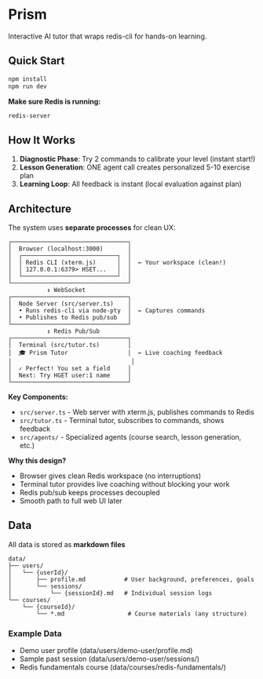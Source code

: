 # Prism

Interactive AI tutor that wraps redis-cli for hands-on learning.

## Quick Start

```bash
npm install
npm run dev
```

**Make sure Redis is running:**
```bash
redis-server
```

## How It Works

1. **Diagnostic Phase**: Try 2 commands to calibrate your level (instant start!)
2. **Lesson Generation**: ONE agent call creates personalized 5-10 exercise plan
3. **Learning Loop**: All feedback is instant (local evaluation against plan)

## Architecture

The system uses **separate processes** for clean UX:

```
┌─────────────────────────────────┐
│  Browser (localhost:3000)       │
│  ┌───────────────────────────┐  │
│  │ Redis CLI (xterm.js)      │  │  ← Your workspace (clean!)
│  │ 127.0.0.1:6379> HSET...   │  │
│  └───────────────────────────┘  │
└─────────────────────────────────┘
           ↕ WebSocket
┌─────────────────────────────────┐
│  Node Server (src/server.ts)    │
│  • Runs redis-cli via node-pty  │  ← Captures commands
│  • Publishes to Redis pub/sub   │
└─────────────────────────────────┘
           ↕ Redis Pub/Sub
┌─────────────────────────────────┐
│  Terminal (src/tutor.ts)        │
│  🎓 Prism Tutor                 │  ← Live coaching feedback
│                                  │
│  ✓ Perfect! You set a field     │
│  Next: Try HGET user:1 name     │
└─────────────────────────────────┘
```

**Key Components:**
- `src/server.ts` - Web server with xterm.js, publishes commands to Redis
- `src/tutor.ts` - Terminal tutor, subscribes to commands, shows feedback
- `src/agents/` - Specialized agents (course search, lesson generation, etc.)

**Why this design?**
- Browser gives clean Redis workspace (no interruptions)
- Terminal tutor provides live coaching without blocking your work
- Redis pub/sub keeps processes decoupled
- Smooth path to full web UI later

## Data

All data is stored as **markdown files**

```
data/
├── users/
│   └── {userId}/
│       ├── profile.md           # User background, preferences, goals
│       └── sessions/
│           └── {sessionId}.md   # Individual session logs
└── courses/
    └── {courseId}/
        └── *.md                  # Course materials (any structure)
```

### Example Data

- Demo user profile (data/users/demo-user/profile.md)
- Sample past session (data/users/demo-user/sessions/)
- Redis fundamentals course (data/courses/redis-fundamentals/)

